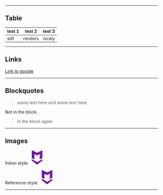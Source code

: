 ***
## Table

test 1 | test 2 | test 3
--- | --- | ---
still | renders | nicely
***
## Links
[Link to google](https://www.google.de)

***
## Blockquotes
> some text here
> and some text here

Not in the block

> in the block again
***
## Images
Inline-style: 
![alt text](https://github.com/adam-p/markdown-here/raw/master/src/common/images/icon48.png "Logo Title Text 1")

Reference-style: 
![alt text][logo]

[logo]: https://github.com/adam-p/markdown-here/raw/master/src/common/images/icon48.png "Logo Title Text 2"
***